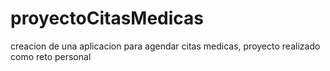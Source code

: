 # proyectoCitasMedicas
creacion de una aplicacion para agendar citas medicas, proyecto realizado como reto personal 
